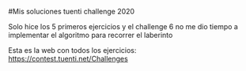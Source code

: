 #Mis soluciones tuenti challenge 2020

Solo hice los 5 primeros ejercicios y el challenge 6 no me dio tiempo a implementar el algoritmo para recorrer el laberinto

Esta es la web con todos los ejercicios: https://contest.tuenti.net/Challenges
